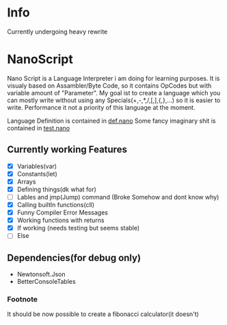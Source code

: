 # Info
Currently undergoing heavy rewrite

# NanoScript
 Nano Script is a Language Interpreter i am doing for learning purposes.
 It is visualy based on Assambler/Byte Code, so it contains OpCodes but with variable amount of "Parameter".
 My goal ist to create a language which you can mostly write without using any Specials(+,-,*,/,[,],{,},...) so it is easier to write.
 Performance it not a priority of this language at the moment.

 Language Definition is contained in [def.nano](./Nano/def.nano)
 Some fancy imaginary shit is contained in [test.nano](./Nano/Test.nano)
## Currently working Features
 - [x] Variables(var)
 - [x] Constants(let)
 - [x] Arrays
 - [x] Defining things(dk what for)
 - [ ] Lables and jmp(Jump) command (Broke Somehow and dont know why)
 - [x] Calling builtIn functions(cll)
 - [x] Funny Compiler Error Messages
 - [x] Working functions with returns
 - [x] If working (needs testing but seems stable)
 - [ ] Else
 
## Dependencies(for debug only)
 + Newtonsoft.Json
 + BetterConsoleTables

### Footnote
It should be now possible to create a fibonacci calculator(it doesn't)
